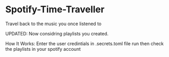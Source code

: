 # Spotify-Time-Traveller
Travel back to the music you once listened to

UPDATED:
  Now considring playlists you created.
  
How It Works:
  Enter the user credintials in .secrets.toml file
  run then check the playlists in your spotify account
  
